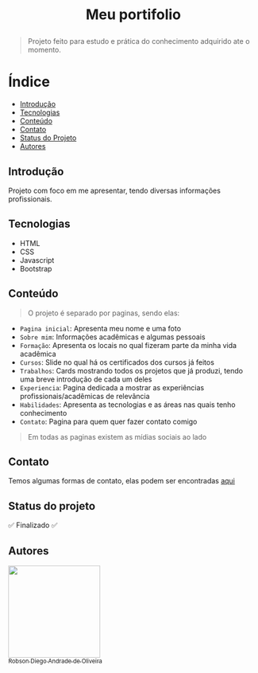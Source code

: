 
<h1 align="center">
  <p>Meu portifolio</p>
</h1>

> Projeto feito para estudo e prática do conhecimento adquirido ate o momento.

# Índice 

* [Introdução](##Introdução)
* [Tecnologias](##Tecnologias)
* [Conteúdo](##Conteúdo)
* [Contato](##Contato)
* [Status do Projeto](##Status-do-projeto)
* [Autores](##Autores)


## Introdução
Projeto com foco em me apresentar, tendo diversas informações profissionais.

## Tecnologias

* HTML
* CSS
* Javascript
* Bootstrap

## Conteúdo

> O projeto é separado por paginas, sendo elas:

- `Pagina inicial`: Apresenta meu nome e uma foto
- `Sobre mim`: Informações acadêmicas e algumas pessoais
- `Formação`: Apresenta os locais no qual fizeram parte da minha vida acadêmica
- `Cursos`: Slide no qual há os certificados dos cursos já  feitos
- `Trabalhos`: Cards mostrando todos os projetos que já  produzi, tendo uma breve introdução de cada um deles
- `Experiencia`: Pagina dedicada a mostrar as experiências profissionais/acadêmicas de relevância
- `Habilidades`: Apresenta as tecnologias e as áreas nas quais tenho conhecimento
- `Contato`: Pagina para quem quer fazer contato comigo

> Em todas as paginas existem as mídias sociais ao lado

## Contato
Temos algumas formas de contato, elas podem ser encontradas [aqui](https://github.com/TheRealsz)

## Status do projeto
:white_check_mark: Finalizado :white_check_mark:

## Autores
[<img src="https://avatars.githubusercontent.com/u/77800184?v=4" width=185><br><sub>Robson Diego Andrade de Oliveira</sub>](https://github.com/TheRealsz)
